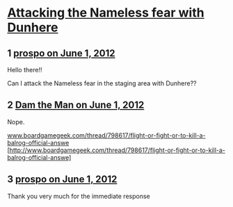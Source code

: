 # [Attacking the Nameless fear with Dunhere](https://community.fantasyflightgames.com/topic/65399-attacking-the-nameless-fear-with-dunhere/)

## 1 [prospo on June 1, 2012](https://community.fantasyflightgames.com/topic/65399-attacking-the-nameless-fear-with-dunhere/?do=findComment&comment=639179)

Hello there!!

Can I attack the Nameless fear in the staging area with Dunhere??

## 2 [Dam the Man on June 1, 2012](https://community.fantasyflightgames.com/topic/65399-attacking-the-nameless-fear-with-dunhere/?do=findComment&comment=639192)

Nope.

www.boardgamegeek.com/thread/798617/flight-or-fight-or-to-kill-a-balrog-official-answe [http://www.boardgamegeek.com/thread/798617/flight-or-fight-or-to-kill-a-balrog-official-answe]

## 3 [prospo on June 1, 2012](https://community.fantasyflightgames.com/topic/65399-attacking-the-nameless-fear-with-dunhere/?do=findComment&comment=639210)

Thank you very much for the immediate response

